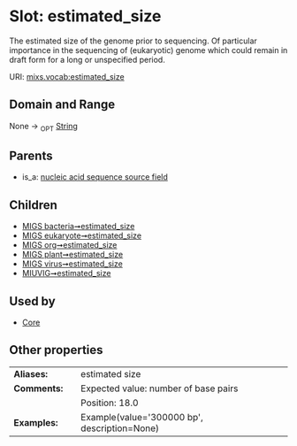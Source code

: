 
# Slot: estimated_size


The estimated size of the genome prior to sequencing. Of particular importance in the sequencing of (eukaryotic) genome which could remain in draft form for a long or unspecified period.

URI: [mixs.vocab:estimated_size](https://w3id.org/mixs/vocab/estimated_size)


## Domain and Range

None ->  <sub>OPT</sub> [String](types/String.md)

## Parents

 *  is_a: [nucleic acid sequence source field](nucleic_acid_sequence_source_field.md)

## Children

 *  [MIGS bacteria➞estimated_size](MIGS_bacteria_estimated_size.md)
 *  [MIGS eukaryote➞estimated_size](MIGS_eukaryote_estimated_size.md)
 *  [MIGS org➞estimated_size](MIGS_org_estimated_size.md)
 *  [MIGS plant➞estimated_size](MIGS_plant_estimated_size.md)
 *  [MIGS virus➞estimated_size](MIGS_virus_estimated_size.md)
 *  [MIUVIG➞estimated_size](MIUVIG_estimated_size.md)

## Used by

 * [Core](Core.md)

## Other properties

|  |  |  |
| --- | --- | --- |
| **Aliases:** | | estimated size |
| **Comments:** | | Expected value: number of base pairs |
|  | | Position: 18.0 |
| **Examples:** | | Example(value='300000 bp', description=None) |

